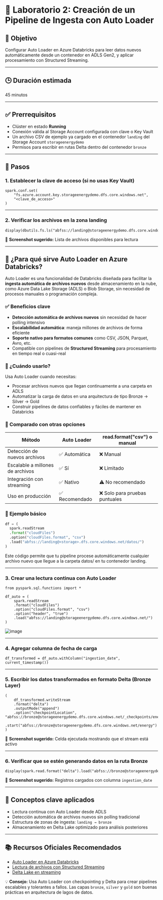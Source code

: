 # 🧪 Laboratorio 2: Creación de un Pipeline de Ingesta con Auto Loader

## 🎯 Objetivo  
Configurar Auto Loader en Azure Databricks para leer datos nuevos automáticamente desde un contenedor en ADLS Gen2, y aplicar procesamiento con Structured Streaming.

---

## 🕒 Duración estimada  
45 minutos

---

## ✅ Prerrequisitos  
- Clúster en estado **Running**  
- Conexión válida al Storage Account configurada con clave o Key Vault  
- Un archivo CSV de ejemplo ya cargado en el contenedor `landing` del Storage Account `storageenergydemo`  
- Permisos para escribir en rutas Delta dentro del contenedor `bronze`

---

## 📝 Pasos

### 1. Establecer la clave de acceso (si no usas Key Vault)

    spark.conf.set(
        "fs.azure.account.key.storageenergydemo.dfs.core.windows.net",
        "<clave_de_acceso>"
    )

---

### 2. Verificar los archivos en la zona landing

    display(dbutils.fs.ls("abfss://landing@storageenergydemo.dfs.core.windows.net/"))

📸 **Screenshot sugerido:** Lista de archivos disponibles para lectura

---
## 🚀 ¿Para qué sirve Auto Loader en Azure Databricks?

Auto Loader es una funcionalidad de Databricks diseñada para facilitar la **ingesta automática de archivos nuevos** desde almacenamiento en la nube, como Azure Data Lake Storage (ADLS) o Blob Storage, sin necesidad de procesos manuales o programación compleja.

### ✅ Beneficios clave

- **Detección automática de archivos nuevos** sin necesidad de hacer polling intensivo
- **Escalabilidad automática**: maneja millones de archivos de forma eficiente
- **Soporte nativo para formatos comunes** como CSV, JSON, Parquet, Avro, etc.
- Compatible con pipelines de **Structured Streaming** para procesamiento en tiempo real o cuasi-real

### 🧠 ¿Cuándo usarlo?

Usa Auto Loader cuando necesitas:

- Procesar archivos nuevos que llegan continuamente a una carpeta en ADLS
- Automatizar la carga de datos en una arquitectura de tipo Bronze → Silver → Gold
- Construir pipelines de datos confiables y fáciles de mantener en Databricks

### 🔁 Comparado con otras opciones

| Método             | Auto Loader              | read.format(\"csv\") o manual |
|--------------------|--------------------------|-------------------------------|
| Detección de nuevos archivos | ✅ Automática              | ❌ Manual                     |
| Escalable a millones de archivos | ✅ Sí                  | ❌ Limitado                  |
| Integración con streaming | ✅ Nativo                   | ⚠️ No recomendado            |
| Uso en producción | ✅ Recomendado             | ❌ Solo para pruebas puntuales |

### 📌 Ejemplo básico

```python
df = (
  spark.readStream
  .format("cloudFiles")
  .option("cloudFiles.format", "csv")
  .load("abfss://landing@<storage>.dfs.core.windows.net/datos/")
)
```

Este código permite que tu pipeline procese automáticamente cualquier archivo nuevo que llegue a la carpeta datos/ en tu contenedor landing.

---

### 3. Crear una lectura continua con Auto Loader

    from pyspark.sql.functions import *

    df_auto = (
        spark.readStream
        .format("cloudFiles")
        .option("cloudFiles.format", "csv")
        .option("header", "true")
        .load("abfss://landing@storageenergydemo.dfs.core.windows.net/")
    )

![image](https://github.com/user-attachments/assets/16ec13ce-eb55-4696-b127-6f2b1156e792)

---

### 4. Agregar columna de fecha de carga

    df_transformed = df_auto.withColumn("ingestion_date", current_timestamp())

---

### 5. Escribir los datos transformados en formato Delta (Bronze Layer)

    (
        df_transformed.writeStream
        .format("delta")
        .outputMode("append")
        .option("checkpointLocation", "abfss://bronze@storageenergydemo.dfs.core.windows.net/_checkpoints/energy")
        .start("abfss://bronze@storageenergydemo.dfs.core.windows.net/energy")
    )

📸 **Screenshot sugerido:** Celda ejecutada mostrando que el stream está activo

---

### 6. Verificar que se estén generando datos en la ruta Bronze

    display(spark.read.format("delta").load("abfss://bronze@storageenergydemo.dfs.core.windows.net/energy"))

📸 **Screenshot sugerido:** Registros cargados con columna `ingestion_date`

---

## 🧠 Conceptos clave aplicados

- Lectura continua con Auto Loader desde ADLS  
- Detección automática de archivos nuevos sin polling tradicional  
- Estructura de zonas de ingesta: `landing → bronze`  
- Almacenamiento en Delta Lake optimizado para análisis posteriores

---

## 📚 Recursos Oficiales Recomendados

- [Auto Loader en Azure Databricks](https://learn.microsoft.com/azure/databricks/ingestion/auto-loader/)  
- [Lectura de archivos con Structured Streaming](https://spark.apache.org/docs/latest/structured-streaming-programming-guide.html)  
- [Delta Lake en streaming](https://learn.microsoft.com/azure/databricks/delta/delta-streaming/)  

💡 **Consejo:** Usa Auto Loader con checkpointing y Delta para crear pipelines escalables y tolerantes a fallos. Las capas `bronze`, `silver` y `gold` son buenas prácticas en arquitectura de lagos de datos.

